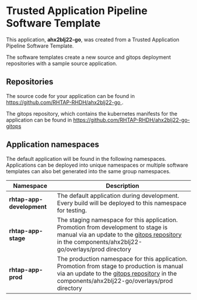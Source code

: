 # Trusted Application Pipeline Software Template

This application, **ahx2blj22-go**, was created from a Trusted Application Pipeline Software Template.

The software templates create a new source and gitops deployment repositories with a sample source application. 

## Repositories

The source code for your application can be found in [https://github.com/RHTAP-RHDH/ahx2blj22-go ](https://github.com/RHTAP-RHDH/ahx2blj22-go ).
 
The gitops repository, which contains the kubernetes manifests for the application can be found in 
[https://github.com/RHTAP-RHDH/ahx2blj22-go-gitops ](https://github.com/RHTAP-RHDH/ahx2blj22-go-gitops ) 

## Application namespaces 

The default application will be found in the following namespaces. Applications can be deployed into unique namespaces or multiple software templates can also bet generated into the same group namespaces.  

|  Namespace   |  Description   |  
| -------- | -------- |   
| **rhtap-app-development** | The default application during development. Every build will be deployed to this namespace for testing. | 
| **rhtap-app-stage** | The staging namespace for this application. Promotion from development to stage is manual via an update to the [gitops repository](https://github.com/RHTAP-RHDH/ahx2blj22-go-gitops ) in the components/ahx2blj22-go/overlays/prod directory |  
| **rhtap-app-prod** | The production namespace for this application. Promotion from stage to production is manual via an update to the [gitops repository](https://github.com/RHTAP-RHDH/ahx2blj22-go-gitops ) in the components/ahx2blj22-go/overlays/prod directory | 